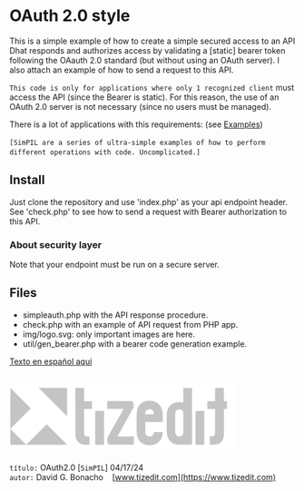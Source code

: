 
# OAuth 2.0 style 
This is a simple example of how to create a simple secured access to an API Dhat responds and authorizes access by validating a [static] bearer token following the OAauth 2.0 standard (but without using an OAuth server). I also attach an example of how to send a request to this API.

`This code is only for applications where only 1 recognized client` must access the API (since the Bearer is static). For this reason, the use of an OAuth 2.0 server is not necessary (since no users must be managed). 

There is a lot of applications with this requirements: (see [Examples](examples.md))

`[SimPIL are a series of ultra-simple examples of how to perform different operations with code. Uncomplicated.]`

## Install
Just clone the repository and use 'index.php' as your api endpoint header. See 'check.php' to see how to send a request with Bearer authorization to this API.

### About security layer
Note that your endpoint must be run on a secure server. 



## Files
- simpleauth.php with the API response procedure.
- check.php with an example of API request from PHP app.
- img/logo.svg: only important images are here.
- util/gen_bearer.php with a bearer code generation example.


[Texto en español aquí](README_ES.MD)


![](img/logo.svg)
---
`título:` OAuth2.0 [`SimPIL`] 04/17/24\
`autor:` David G. Bonacho &nbsp;&nbsp;  [www.tizedit.com](https://www.tizedit.com)

